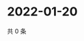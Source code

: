 # 2022-01-20

共 0 条

<!-- BEGIN WEIBO -->
<!-- 最后更新时间 Thu Jan 20 2022 22:08:07 GMT+0800 (China Standard Time) -->

<!-- END WEIBO -->
